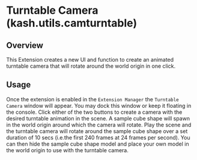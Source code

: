 # Turntable Camera (kash.utils.camturntable)

## Overview

This Extension creates a new UI and function to create an animated turntable camera that will rotate around the world origin in one click.

## Usage

Once the extension is enabled in the `Extension Manager` the `Turntable Camera` window will appear. You may dock this window or keep it floating in the console. Click either of the two buttons to create a camera with the desired turntable animation in the scene. A sample cube shape will spawn in the world origin around which the camera will rotate. Play the scene and the turntable camera will rotate around the sample cube shape over a set duration of 10 secs (i.e.the first 240 frames at 24 frames per second). You can then hide the sample cube shape model and place your own model in the world origin to use with the turntable camera.
